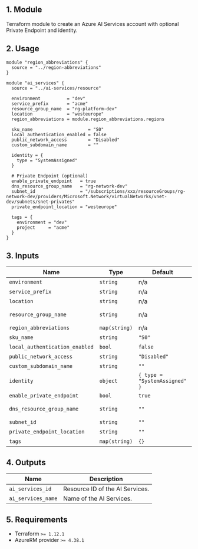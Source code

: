 ## 1. Module
Terraform module to create an Azure AI Services account with optional Private Endpoint and identity.

## 2. Usage
```hcl
module "region_abbreviations" {
  source = "../region-abbreviations"
}

module "ai_services" {
  source = "../ai-services/resource"

  environment          = "dev"
  service_prefix       = "acme"
  resource_group_name  = "rg-platform-dev"
  location             = "westeurope"
  region_abbreviations = module.region_abbreviations.regions

  sku_name                     = "S0"
  local_authentication_enabled = false
  public_network_access        = "Disabled"
  custom_subdomain_name        = ""

  identity = {
    type = "SystemAssigned"
  }

  # Private Endpoint (optional)
  enable_private_endpoint   = true
  dns_resource_group_name   = "rg-network-dev"
  subnet_id                 = "/subscriptions/xxx/resourceGroups/rg-network-dev/providers/Microsoft.Network/virtualNetworks/vnet-dev/subnets/snet-privates"
  private_endpoint_location = "westeurope"

  tags = {
    environment = "dev"
    project     = "acme"
  }
}
```

## 3. Inputs
| Name | Type | Default | Required | Description |
|------|------|---------|:--------:|-------------|
| `environment` | `string` | n/a | yes | Environment project (dev, qua or prd). |
| `service_prefix` | `string` | n/a | yes | Prefix or name of the project. |
| `location` | `string` | n/a | yes | Azure region. |
| `resource_group_name` | `string` | n/a | yes | Resource group in which to create the AI Services resource. |
| `region_abbreviations` | `map(string)` | n/a | yes | Map of Azure locations to abbreviations. |
| `sku_name` | `string` | `"S0"` | no | AI Services SKU. |
| `local_authentication_enabled` | `bool` | `false` | no | Allow API key authentication. |
| `public_network_access` | `string` | `"Disabled"` | no | Public network access (`Enabled`, `Disabled`). |
| `custom_subdomain_name` | `string` | `""` | no | Optional custom subdomain name. |
| `identity` | `object` | `{ type = "SystemAssigned" }` | no | Managed identity configuration. |
| `enable_private_endpoint` | `bool` | `true` | no | Create a Private Endpoint. |
| `dns_resource_group_name` | `string` | `""` | no | RG with Private DNS Zone `privatelink.cognitiveservices.azure.com`. |
| `subnet_id` | `string` | `""` | no | Subnet ID for the Private Endpoint. |
| `private_endpoint_location` | `string` | `""` | no | Location for the Private Endpoint. |
| `tags` | `map(string)` | `{}` | no | Tags to apply to resources. |

## 4. Outputs
| Name | Description |
|------|-------------|
| `ai_services_id` | Resource ID of the AI Services. |
| `ai_services_name` | Name of the AI Services. |

## 5. Requirements
- Terraform `>= 1.12.1`
- AzureRM provider `>= 4.38.1`


